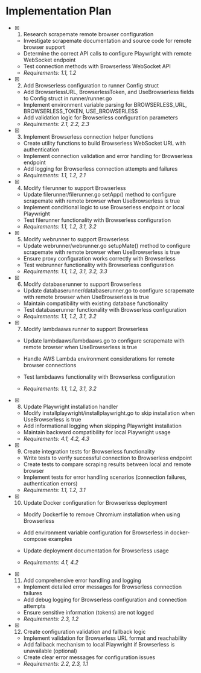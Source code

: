 # Implementation Plan

- [x] 1. Research scrapemate remote browser configuration

  - Investigate scrapemate documentation and source code for remote browser support
  - Determine the correct API calls to configure Playwright with remote WebSocket endpoint
  - Test connection methods with Browserless WebSocket API
  - _Requirements: 1.1, 1.2_

- [x] 2. Add Browserless configuration to runner Config struct

  - Add BrowserlessURL, BrowserlessToken, and UseBrowserless fields to Config struct in runner/runner.go
  - Implement environment variable parsing for BROWSERLESS_URL, BROWSERLESS_TOKEN, USE_BROWSERLESS
  - Add validation logic for Browserless configuration parameters
  - _Requirements: 2.1, 2.2, 2.3_

- [x] 3. Implement Browserless connection helper functions

  - Create utility functions to build Browserless WebSocket URL with authentication
  - Implement connection validation and error handling for Browserless endpoint
  - Add logging for Browserless connection attempts and failures
  - _Requirements: 1.1, 1.2, 2.1_

- [x] 4. Modify filerunner to support Browserless

  - Update filerunner/filerunner.go setApp() method to configure scrapemate with remote browser when UseBrowserless is true
  - Implement conditional logic to use Browserless endpoint or local Playwright
  - Test filerunner functionality with Browserless configuration
  - _Requirements: 1.1, 1.2, 3.1, 3.2_

- [x] 5. Modify webrunner to support Browserless

  - Update webrunner/webrunner.go setupMate() method to configure scrapemate with remote browser when UseBrowserless is true
  - Ensure proxy configuration works correctly with Browserless
  - Test webrunner functionality with Browserless configuration
  - _Requirements: 1.1, 1.2, 3.1, 3.2, 3.3_

- [x] 6. Modify databaserunner to support Browserless

  - Update databaserunner/databaserunner.go to configure scrapemate with remote browser when UseBrowserless is true
  - Maintain compatibility with existing database functionality
  - Test databaserunner functionality with Browserless configuration
  - _Requirements: 1.1, 1.2, 3.1, 3.2_

- [x] 7. Modify lambdaaws runner to support Browserless

  - Update lambdaaws/lambdaaws.go to configure scrapemate with remote browser when UseBrowserless is true
  - Handle AWS Lambda environment considerations for remote browser connections
  - Test lambdaaws functionality with Browserless configuration

  - _Requirements: 1.1, 1.2, 3.1, 3.2_

- [x] 8. Update Playwright installation handler

  - Modify installplaywright/installplaywright.go to skip installation when UseBrowserless is true
  - Add informational logging when skipping Playwright installation
  - Maintain backward compatibility for local Playwright usage
  - _Requirements: 4.1, 4.2, 4.3_


- [x] 9. Create integration tests for Browserless functionality




  - Write tests to verify successful connection to Browserless endpoint
  - Create tests to compare scraping results between local and remote browser
  - Implement tests for error handling scenarios (connection failures, authentication errors)
  - _Requirements: 1.1, 1.2, 3.1_

- [x] 10. Update Docker configuration for Browserless deployment






  - Modify Dockerfile to remove Chromium installation when using Browserless

  - Add environment variable configuration for Browserless in docker-compose examples
  - Update deployment documentation for Browserless usage
  - _Requirements: 4.1, 4.2_

- [x] 11. Add comprehensive error handling and logging






  - Implement detailed error messages for Browserless connection failures
  - Add debug logging for Browserless configuration and connection attempts
  - Ensure sensitive information (tokens) are not logged
  - _Requirements: 2.3, 1.2_

- [x] 12. Create configuration validation and fallback logic





  - Implement validation for Browserless URL format and reachability
  - Add fallback mechanism to local Playwright if Browserless is unavailable (optional)
  - Create clear error messages for configuration issues
  - _Requirements: 2.2, 2.3, 1.1_

